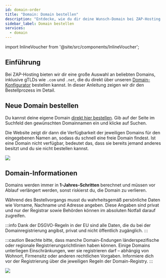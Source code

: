 ```yaml
---
id: domain-order
title: "Domain: Domain bestellen"
description: "Entdecke, wie du dir deine Wunsch-Domain bei ZAP-Hosting sicherst und wichtige Infos zur Registrierung bekommst → Jetzt mehr erfahren"
sidebar_label: Domain bestellen
services:
  - domain
---
```


import InlineVoucher from '@site/src/components/InlineVoucher';

## Einführung

Bei ZAP-Hosting bieten wir dir eine große Auswahl an beliebten Domains, inklusive gTLDs wie `.com` und `.net`, die du direkt über unseren [Domain-Konfigurator](https://zap-hosting.com/en/shop/product/domain/) bestellen kannst. In dieser Anleitung zeigen wir dir den Bestellprozess im Detail.

## Neue Domain bestellen

Du kannst deine eigene Domain [direkt hier bestellen](https://zap-hosting.com/en/shop/product/domain/). Gib auf der Seite im Suchfeld den gewünschten Domainnamen ein und klicke auf Suchen.

Die Website zeigt dir dann die Verfügbarkeit der jeweiligen Domains für den eingegebenen Namen an, sodass du schnell eine freie Domain findest. Ist eine Domain nicht verfügbar, bedeutet das, dass sie bereits jemand anderes besitzt und du sie nicht bestellen kannst.

![](https://screensaver01.zap-hosting.com/index.php/s/cmdoBKgzYeJPPJH/preview)

## Domain-Informationen

Domains werden immer in **1-Jahres-Schritten** berechnet und müssen vor Ablauf verlängert werden, sonst riskierst du, die Domain zu verlieren.

Während des Bestellvorgangs musst du wahrheitsgemäß persönliche Daten wie Vorname, Nachname und Adresse angeben. Diese Angaben sind privat und nur der Registrar sowie Behörden können im absoluten Notfall darauf zugreifen.

:::info
Dank der DSGVO-Regeln in der EU sind alle Daten, die du bei der Domainregistrierung angibst, privat und nicht öffentlich zugänglich.
:::

:::caution 
Beachte bitte, dass manche Domain-Endungen länderspezifische oder regionale Registrierungsrichtlinien haben können. Einige Domains unterliegen Einschränkungen, wer sie registrieren darf – abhängig von Wohnort, Firmensitz oder anderen rechtlichen Vorgaben. Informiere dich vor der Registrierung über die jeweiligen Regeln der Domain-Registry.
:::

![](https://screensaver01.zap-hosting.com/index.php/s/d5gNX5mkpctk2c3/preview)

<InlineVoucher />